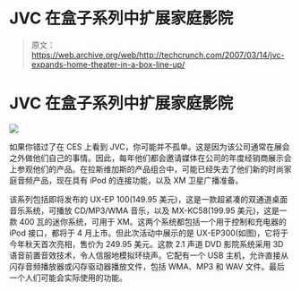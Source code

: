 # JVC 在盒子系列中扩展家庭影院

> 原文：<https://web.archive.org/web/http://techcrunch.com/2007/03/14/jvc-expands-home-theater-in-a-box-line-up/>

# JVC 在盒子系列中扩展家庭影院

![](img/e9a8679505b874cdff2eca91397b7c2b.png)

如果你错过了在 CES 上看到 JVC，你可能并不孤单。这是因为该公司通常在展会之外做他们自己的事情。因此，每年他们都会邀请媒体在公司的年度经销商展示会上参观他们的产品。在拉斯维加斯的产品组合中，可能已经失去了他们新的时尚家庭音频产品，现在具有 iPod 的连接功能，以及 XM 卫星广播准备。

该系列包括即将发布的 UX-EP 100(149.95 美元)，这是一款超紧凑的双通道桌面音乐系统，可播放 CD/MP3/WMA 音乐，以及 MX-KC58(199.95 美元)，这是一款 400 瓦的迷你系统，可用于 XM。这两个系统都包括一个用于控制和充电器的 iPod 接口，都将于 4 月上市。但此次活动中展示的是 UX-EP300(如图)，它将于今年秋天首次亮相，售价为 249.95 美元。这款 2.1 声道 DVD 影院系统采用 3D 语音前置音效技术，令人信服地模拟环绕声。它配有一个 USB 主机，允许直接从闪存音频播放器或闪存驱动器播放文件，包括 WMA、MP3 和 WAV 文件。最后一个人们可能会实际使用的功能。
